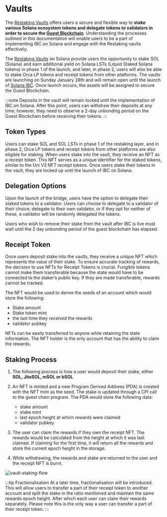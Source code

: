 # Vaults

The [Restaking Vaults](https://github.com/ComposableFi/emulated-light-client/blob/master/solana/restaking/README.md) offers users a secure and flexible way to **stake various Solana ecosystem tokens and delegate tokens to validators in order to secure the [Guest Blockchain](../ibc/solana/technical-overview.md)**. Understanding the processes outlined in this documentation will enable users to be a part of implementing IBC on Solana and engage with the Restaking vaults effectively.

The [Restaking Vaults](https://github.com/ComposableFi/emulated-light-client/blob/master/solana/restaking/programs/restaking/src/lib.rs) on Solana provide users the opportunity to stake SOL (Solana) and earn additional yield on Solana LSTs (Liquid Staked Solana tokens) in phase 1 of the launch, and later, in phase 2, users will also be able to stake Orca LP tokens and receipt tokens from other platforms. The vaults are launching on Sunday January 28th and will remain open until the launch of [Solana IBC](../ibc/solana.md). Once launch occurs, the assets will be assigned to secure the Guest Blockchain. 

:::note
Deposits in the vault will remain locked until the implementation of IBC on Solana. After this point, users can withdraw their deposits at any time; however, they need to observe a 2-day unbonding period on the Guest Blockchain before receiving their tokens.
:::


## Token Types
Users can stake SOL and SOL LSTs in phase 1 of the restaking layer, and in phase 2, Orca LP tokens and receipt tokens from other platforms are also eligible for staking. When users stake into the vault, they receive an NFT as a receipt token. This NFT serves as a unique identifier for the staked tokens, similar to the Uni V3 NFT receipt tokens. Once users stake their tokens in the vault, they are locked up until the launch of IBC on Solana.

## Delegation Options
Upon the launch of the bridge, users have the option to delegate their staked tokens to a validator. Users can choose to delegate to a validator of their choice, delegate to their own validator, or if they opt for neither of these, a validator will be randomly delegated the tokens.

Users who wish to remove their stake from the vault after IBC is live must wait until the 2 day unbonding period of the guest blockchain has elapsed. 

## Receipt Token
Once users deposit stake into the vaults, they receive a unique NFT which represents the value of their stake. To ensure accurate tracking of rewards, the decision to use NFTs for Receipt Tokens is crucial. Fungible tokens cannot make them transferable because the state would have to be connected to the staker’s public key. If they are made transferable, rewards cannot be tracked.

The NFT would be used to derive the seeds of an account which would store the following:

- Stake amount
- Stake token mint
- the last time they received the rewards
- validator pubkey

NFTs can be easily transferred to anyone while retaining the state information. The NFT holder is the only account that has the ability to claim the rewards. 

## Staking Process 

1. The following process is how a user would deposit their stake, either **SOL, JitoSOL, mSOL or bSOL**
2. An NFT is minted and a new Program Derived Address (PDA) is created with the NFT mint as the seed. The stake is updated through a CPI call to the guest chain program. The PDA would store the following data:
   - stake amount
   - stake mint
   - last epoch height at which rewards were claimed
   - validator pubkey

3. The user can claim the rewards if they own the receipt NFT. The rewards would be calculated from the height at which it was last claimed. If claiming for the first time, it will return all the rewards and store the current epoch height in the storage.

4. While withdrawing, the rewards and stake are returned to the user and the receipt NFT is burnt.

![vault-staking-flow](../solana-restaking/flow.png)

:::tip Fractionalisation
At a later time, fractionalisation will be introduced. This will allow users to transfer a part of their receipt token to another account and split the stake in the ratio mentioned and maintain the same rewards epoch height. After which each user can claim their rewards separately. Please note this is the only way a user can transfer a part of their receipt token.
:::